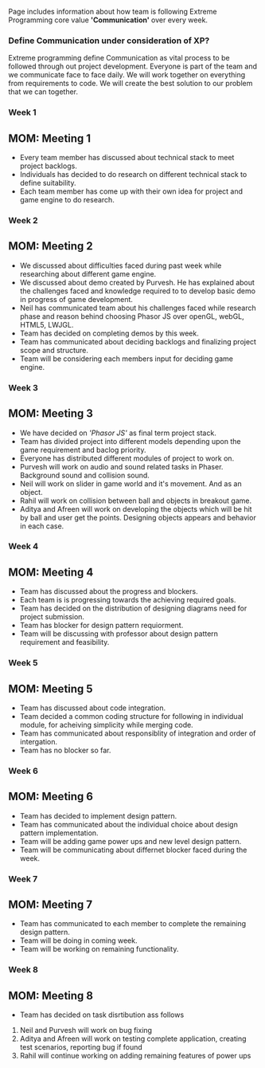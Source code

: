Page includes information about how team is following Extreme Programming core value **'Communication'** over every week.

### Define Communication under consideration of XP? 

Extreme programming define Communication as vital process to be followed through out project development. Everyone is part of the team and we communicate face to face daily. We will work together on everything from requirements to code. We will create the best solution to our problem that we can together.

### Week 1

## MOM: Meeting 1

* Every team member has discussed about technical stack to meet project backlogs.
* Individuals has decided to do research on different technical stack to define suitability.
* Each team member has come up with their own idea for project and game engine to do research.
 

### Week 2

## MOM: Meeting 2

* We discussed about difficulties faced during past week while researching about different game engine.
* We discussed about demo created by Purvesh. He has explained about the challenges faced and knowledge required to to develop basic demo in progress of game development.
* Neil has communicated team about his challenges faced while research phase and reason behind choosing Phasor JS over openGL, webGL, HTML5, LWJGL.
* Team has decided on completing demos by this week.
* Team has communicated about deciding backlogs and finalizing project scope and structure.
* Team will be considering each members input for deciding game engine.


### Week 3

## MOM: Meeting 3

* We have decided on *'Phasor JS'* as final term project stack.
* Team has divided project into different models depending upon the game requirement and baclog priority.
* Everyone has distributed different modules of project to work on.
* Purvesh will work on audio and sound related tasks in Phaser. Background sound and collision sound.
* Neil will work on slider in game world and it's movement. And as an object.
* Rahil will work on collision between ball and objects in breakout game.
* Aditya and Afreen will work on developing the objects which will be hit by ball and user get the points. Designing objects   appears and behavior in each case.


### Week 4

## MOM: Meeting 4

* Team has discussed about the progress and blockers.
* Each team is is progressing towards the achieving required goals.
* Team has decided on the distribution of designing diagrams need for project submission.
* Team has blocker for design pattern requiorment.
* Team will be discussing with professor about design pattern requirement and feasibility.


### Week 5

## MOM: Meeting 5

* Team has discussed about code integration.
* Team decided a common coding structure for following in individual module, for acheiving simplicity while merging code.
* Team has communicated about responsiblity of integration and order of intergation.
* Team has no blocker so far.


### Week 6

## MOM: Meeting 6

* Team has decided to implement design pattern.
* Team has communicated about the individual choice about design pattern implementation.
* Team will be adding game power ups and new level design pattern.
* Team will be communicating about differnet blocker faced during the week.


### Week 7

## MOM: Meeting 7

* Team has communicated to each member to complete the remaining design pattern.
* Team will be doing in coming week.
* Team will be working on remaining functionality.


### Week 8

## MOM: Meeting 8

* Team has decided on task disrtibution ass follows 
1. Neil and Purvesh will work on bug fixing
2. Aditya and Afreen will work on testing complete application, creating test scenarios, reporting bug if found
3. Rahil will continue working on adding remaining features of power ups

